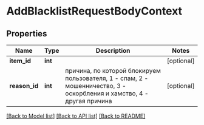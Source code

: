 # AddBlacklistRequestBodyContext

## Properties
Name | Type | Description | Notes
------------ | ------------- | ------------- | -------------
**item_id** | **int** |  | [optional] 
**reason_id** | **int** | причина, по которой блокируем пользователя, 1 - спам, 2 - мошенничество, 3 - оскорбления и хамство, 4 - другая причина | [optional] 

[[Back to Model list]](../../README.md#documentation-for-models) [[Back to API list]](../../README.md#documentation-for-api-endpoints) [[Back to README]](../../README.md)

